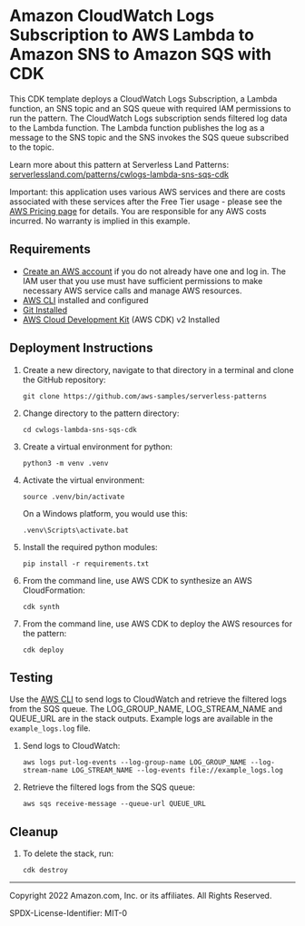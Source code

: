 # Amazon CloudWatch Logs Subscription to AWS Lambda to Amazon SNS to Amazon SQS with CDK

This CDK template deploys a CloudWatch Logs Subscription, a Lambda function, an SNS topic and an SQS queue with required IAM permissions to run the pattern. The CloudWatch Logs subscription sends filtered log data to the Lambda function. The Lambda function publishes the log as a message to the SNS topic and the SNS invokes the SQS queue subscribed to the topic.

Learn more about this pattern at Serverless Land Patterns: [serverlessland.com/patterns/cwlogs-lambda-sns-sqs-cdk](https://serverlessland.com/patterns/cwlogs-lambda-sns-sqs-cdk)

Important: this application uses various AWS services and there are costs associated with these services after the Free Tier usage - please see the [AWS Pricing page](https://aws.amazon.com/pricing/) for details. You are responsible for any AWS costs incurred. No warranty is implied in this example.

## Requirements

- [Create an AWS account](https://portal.aws.amazon.com/gp/aws/developer/registration/index.html) if you do not already have one and log in. The IAM user that you use must have sufficient permissions to make necessary AWS service calls and manage AWS resources.
- [AWS CLI](https://docs.aws.amazon.com/cli/latest/userguide/install-cliv2.html) installed and configured
- [Git Installed](https://git-scm.com/book/en/v2/Getting-Started-Installing-Git)
- [AWS Cloud Development Kit](https://docs.aws.amazon.com/cdk/v2/guide/getting_started.html) (AWS CDK) v2 Installed

## Deployment Instructions

1. Create a new directory, navigate to that directory in a terminal and clone the GitHub repository:
   ```
   git clone https://github.com/aws-samples/serverless-patterns
   ```
2. Change directory to the pattern directory:
   ```
   cd cwlogs-lambda-sns-sqs-cdk
   ```
3. Create a virtual environment for python:
   ```
   python3 -m venv .venv
   ```
4. Activate the virtual environment:
   ```
   source .venv/bin/activate
   ```
   On a Windows platform, you would use this:
   ```
   .venv\Scripts\activate.bat
   ```
5. Install the required python modules:
   ```
   pip install -r requirements.txt
   ```
6. From the command line, use AWS CDK to synthesize an AWS CloudFormation:
   ```
   cdk synth
   ```
7. From the command line, use AWS CDK to deploy the AWS resources for the pattern:
   ```
   cdk deploy 
   ```

## Testing

Use the [AWS CLI](https://aws.amazon.com/cli/) to send logs to CloudWatch and retrieve the filtered logs from the SQS queue. The LOG_GROUP_NAME, LOG_STREAM_NAME and QUEUE_URL are in the stack outputs. Example logs are available in the `example_logs.log` file.

1. Send logs to CloudWatch:

   ```
   aws logs put-log-events --log-group-name LOG_GROUP_NAME --log-stream-name LOG_STREAM_NAME --log-events file://example_logs.log
   ```

2. Retrieve the filtered logs from the SQS queue:

   ```
   aws sqs receive-message --queue-url QUEUE_URL
   ```

## Cleanup

1. To delete the stack, run:
   ```
   cdk destroy
   ```

---

Copyright 2022 Amazon.com, Inc. or its affiliates. All Rights Reserved.

SPDX-License-Identifier: MIT-0
